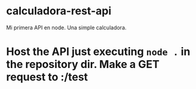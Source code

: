 # calculadora-rest-api
Mi primera API en node. Una simple calculadora.

# Host the API just executing ```node .``` in the repository dir. Make a GET request to <API ip>:<API port>/test
